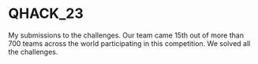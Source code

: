 # QHACK_23
My submissions to the challenges. 
Our team came 15th out of more than 700 teams across the world participating in this competition. We solved all the challenges. 
